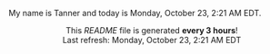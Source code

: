 My name is Tanner and today is Monday, October 23, 2:21 AM EDT.

<p align="center">This <i>README</i> file is generated <b>every 3 hours</b>!</br>Last refresh: Monday, October 23, 2:21 AM EDT<br /></p>
